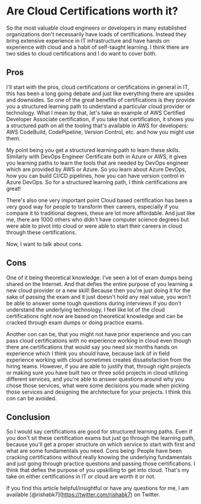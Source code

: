 # Are Cloud Certifications worth it?

So the most valuable cloud engineers or developers in many established organizations don't necessarily have loads of certifications. Instead they bring extensive experience in IT infrastructure and have hands on experience with cloud and a habit of self-taught learning. I think there are two sides to cloud certifications and I do want to cover both.

## Pros

I'll start with the pros, cloud certifications or certifications in general in IT, this has been a long going debate and just like everything there are upsides and downsides. So one of the great benefits of certifications is they provide you a structured learning path to understand a particular cloud provider or technology. What I mean by that, let's take an example of AWS Certified Developer Associate certification, if you take that certification, it shows you a structured path on all the tooling that's available in AWS for developers: AWS CodeBuild, CodePipeline, Version Control, etc. and how you might use them.

My point being you get a structured learning path to learn these skills. Similarly with DevOps Engineer Certificate both in Azure or AWS, it gives you learning paths to learn the tools that are needed by DevOps engineer which are provided by AWS or Azure. So you learn about Azure DevOps, how you can build CI/CD pipelines, how you can have version control in Azure DevOps. So for a structured learning path, I think certifications are great!

There's also one very important point Cloud based certification has been a very good way for people to transform their careers, especially if you compare it to traditional degrees, these are lot more affordable. And just like me, there are 1000 others who didn't have computer science degrees but were able to pivot into cloud or were able to start their careers in cloud through these certifications.

Now, I want to talk about cons.

## Cons

One of it being theoretical knowledge. I've seen a lot of exam dumps being shared on the Internet. And that defies the entire purpose of you learning a new cloud provider or a new skill! Because then you're just doing it for the sake of passing the exam and it just doesn't hold any real value, you won't be able to answer some tough questions during interviews if you don't understand the underlying technology. I feel like lot of the cloud certifications right now are based on theoretical knowledge and can be cracked through exam dumps or doing practice exams.

Another con can be, that you might not have prior experience and you can pass cloud certifications with no experience working in cloud even though there are certifications that would say you need six months hands on experience which I think you should have, because lack of in field experience working with cloud sometimes creates dissatisfaction from the hiring teams. However, if you are able to justify that, through right projects or making sure you have built two or three solid projects in cloud utilizing different services, and you're able to answer questions around why you chose those services, what were some decisions you made when picking those services and designing the architecture for your projects. I think this con can be avoided.

## Conclusion

So I would say certifications are good for structured learning paths. Even if you don't sit these certification exams but just go through the learning path, because you'll get a proper structure on which service to start with first and what are some fundamentals you need. Cons being: People have been cracking certifications without really knowing the underlying fundamentals and just going through practice questions and passing those certifications. I think that defies the purpose of you upskilling to get into cloud. That's my take on either certifications in IT or cloud are worth it or not.

If you find this article helpful/insightful or have any questions for me, I am available \[@rishabk7\](https://twitter.com/rishabk7) on Twitter.